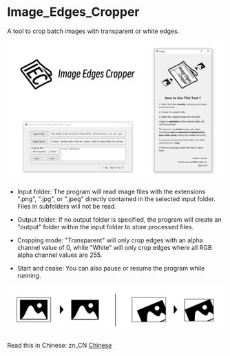 # Image_Edges_Cropper
A tool to crop batch images with transparent or white edges.

<img src="ProgramInterface_en.png" width="900px">

* Input folder: The program will read image files with the extensions ".png", ".jpg", or ".jpeg" directly contained in the selected input folder. Files in subfolders will not be read.

* Output folder: If no output folder is specified, the program will create an "output" folder within the input folder to store processed files.

* Cropping mode: "Transparent" will only crop edges with an alpha channel value of 0, while "White" will only crop edges where all RGB alpha channel values are 255.

* Start and cease: You can also pause or resume the program while running.

<img src="Diagram.png" width="700px">

Read this in Chinese: zn_CN [Chinese](README.zh_CN.md)
